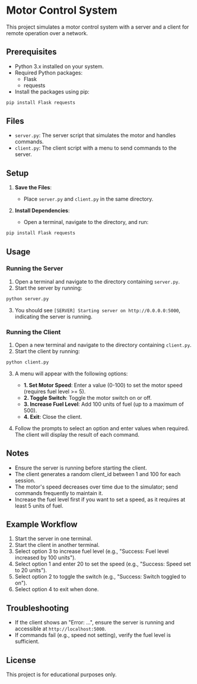# Motor Control System

This project simulates a motor control system with a server and a client for remote operation over a network.

## Prerequisites

* Python 3.x installed on your system.
* Required Python packages:
   * Flask
   * requests
* Install the packages using pip:

```bash
pip install Flask requests
```

## Files

* `server.py`: The server script that simulates the motor and handles commands.
* `client.py`: The client script with a menu to send commands to the server.

## Setup

1. **Save the Files**:
   * Place `server.py` and `client.py` in the same directory.

2. **Install Dependencies**:
   * Open a terminal, navigate to the directory, and run:

```bash
pip install Flask requests
```

## Usage

### Running the Server

1. Open a terminal and navigate to the directory containing `server.py`.
2. Start the server by running:

```bash
python server.py
```

3. You should see `[SERVER] Starting server on http://0.0.0.0:5000`, indicating the server is running.

### Running the Client

1. Open a new terminal and navigate to the directory containing `client.py`.
2. Start the client by running:

```bash
python client.py
```

3. A menu will appear with the following options:
   * **1. Set Motor Speed**: Enter a value (0-100) to set the motor speed (requires fuel level >= 5).
   * **2. Toggle Switch**: Toggle the motor switch on or off.
   * **3. Increase Fuel Level**: Add 100 units of fuel (up to a maximum of 500).
   * **4. Exit**: Close the client.

4. Follow the prompts to select an option and enter values when required. The client will display the result of each command.

## Notes

* Ensure the server is running before starting the client.
* The client generates a random client_id between 1 and 100 for each session.
* The motor's speed decreases over time due to the simulator; send commands frequently to maintain it.
* Increase the fuel level first if you want to set a speed, as it requires at least 5 units of fuel.

## Example Workflow

1. Start the server in one terminal.
2. Start the client in another terminal.
3. Select option 3 to increase fuel level (e.g., "Success: Fuel level increased by 100 units").
4. Select option 1 and enter 20 to set the speed (e.g., "Success: Speed set to 20 units").
5. Select option 2 to toggle the switch (e.g., "Success: Switch toggled to on").
6. Select option 4 to exit when done.

## Troubleshooting

* If the client shows an "Error: ...", ensure the server is running and accessible at `http://localhost:5000`.
* If commands fail (e.g., speed not setting), verify the fuel level is sufficient.

## License

This project is for educational purposes only.
